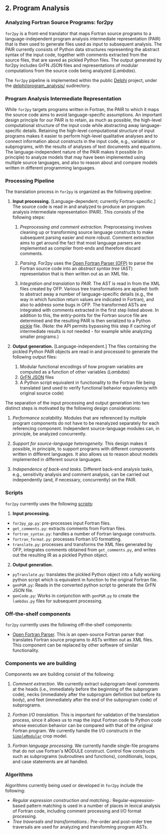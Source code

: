 ## 2. Program Analysis

### Analyzing Fortran Source Programs: for2py

`for2py` is a front-end translator that maps Fortran source programs
to a language-independent program analysis intermediate representation
(PAIR) that is then used to generate files used as input to subsequent
analysis. The PAIR currently consists of Python data structures
representing the abstract syntax of the input code, together with
comments extracted from the source files, that are saved as pickled
Python files.  The output generated by for2py includes GrFN JSON files
and representations of modular computations from the source code being
analyzed (*Lambdas*).

The `for2py` pipeline is implemented within the public [Delphi](https://github.com/ml4ai/delphi) project, under the [delphi/program_analysis/](https://github.com/ml4ai/delphi/tree/master/delphi/program_analysis) sudirectory.

### Program Analysis Intermediate Representation

While `for2py` targets programs written in Fortran, the PAIR to which it
maps the source code aims to avoid language-specific assumptions. An
important design principle for our PAIR is to retain, as much as possible,
the high-level computational structure of the input code while
abstracting away language-specific details. Retaining the high-level
computational structure of input programs makes it easier to perform
high-level qualitative analyses and to connect information about
constructs in the input code, e.g., variables or subprograms, with the
results of analyses of text documents  and equations.  The
language-independent nature of the PAIR makes it possible (in principle)
to analyze models that may have been implemented using multiple source
languages, and also to reason about and compare models written in
different programming languages.

### Processing Pipeline

The translation process in `for2py` is organized as the following
pipeline:

1. **Input processing.** [Language-dependent; currently
   Fortran-specific.] The source code is read in and analyzed to
   produce an program analysis intermediate representation (PAIR).
   This consists of the following steps:

   1. *Preprocessing and comment extraction.*  Preprocessing involves
      cleaning up or transforming source language constructs to make
      subsequent parsing easier and more robust.  Comment extraction
      aims to get around the fact that most language parsers are
      implemented as compiler front-ends and therefore discard comments.

   2. *Parsing.*  For2py uses the [Open Fortran Parser
      (OFP)](https://github.com/OpenFortranProject/open-fortran-parser)
      to parse the Fortran source code into an *abstract syntax tree*
      (AST) representation that is then written out as an XML file.

   3. *Integration and translation to PAIR.* The AST is read in from
      the XML files created by OFP.  Various tree transformations are
      applied: both to abstract away a number of language-specific
      details (e.g., the way in which function return values are
      indicated in Fortran), and also to address some bugs in OFP. The
      transformed ASTs are integrated with comments extracted in the
      first step listed above. In addition to this, the entry-points
      for the Fortran source file are determined and the resulting PAIR
      is then serialized to a Python
      [pickle](https://docs.python.org/3/library/pickle.html) file.
      (Note: the API permits bypassing this step if caching of
      intermediate results is not needed - for example while analyzing
      smaller programs.)

2. **Output generation.**  [Language-independent.]  The files containing
   the pickled Python PAIR objects are read in and processed to generate
   the following output files:

    1. Modular functional encodings of how program variables are
       computed as a function of other variables (*Lambdas*) 
    2. [GrFN JSON](GrFN_specification_v0.1) files 
    3. A Python script equivalent in functionality to the Fortran file 
       being translated (and used to verify functional behavior 
       equivalency with original source code)
	
The separation of the input processing and output generation into two
distinct steps is motivated by the following design considerations:

1. *Performance scalability.*  Modules that are referenced by multiple
   program components do not have to be reanalyzed separately for each
   referencing component.  Independent source-language modules can, in
   principle, be analyzed concurrently.

2. *Support for source-language heterogeneity.*  This design makes it
   possible, in principle, to support programs with different components
   written in different languages.  It also allows us to reason about
   models implemented in different source languages.

3. *Independence of back-end tasks.*  Different back-end analysis tasks,
   e.g., sensitivity analysis and comment analysis, can be carried out
   independently (and, if necessary, concurrently) on the PAIR.


### Scripts 

`for2py` currently uses the following [scripts](https://github.com/ml4ai/delphi/tree/master/delphi/program_analysis/autoTranslate/scripts):

1. **Input processing.**
* `for2py_pp.py`: pre-processes input Fortran files.
* `get_comments.py`: extracts comments from Fortran files.
* `fortran_syntax.py`: handles a number of Fortran language constructs.
* `fortran_format.py`: processes Fortran I/O formatting.
* `translate.py`: processes and transforms the XML files generated by
  OFP, integrates comments obtained from `get_comments.py`, and writes
  out the resulting IR as a pickled Python object.

2. **Output generation.** 
* `pyTranslate.py`: translates the pickled Python object into a fully
   working python script which is equivalent in function to the original
   Fortran file.
* `genPGM.py`: Reads in the converted python script to generate the GrFN JSON file. 
* `genCode.py`: Works in conjunction with `genPGM.py` to create the `lambdas.py` files for subsequent processing.

### Off-the-shelf components

`for2py` currently uses the following off-the-shelf components:

* [Open Fortran Parser](https://github.com/OpenFortranProject/open-fortran-parser).
  This is an open-source Fortran parser that translates Fortran source
  programs to ASTs written out as XML files.  This component can be
  replaced by other software of similar functionality.


### Components we are building

Components we are building consist of the following:

1. *Comment extraction.*  We currently extract subprogram-level comments
   at the heads (i.e., immediately before the beginning of the
   subprogram code), necks (immediately after the subprogram definition
   but before its body), and feet (immediately after the end of the
   subprogram code) of subprograms.

2. *Fortran I/O translation.*  This is important for validation of the
   translation process, since it allows us to map the input Fortran code
   to Python code whose execution behavior can be compared with that of
   the original Fortran program.  We currently handle the I/O constructs
   in the
   [`SimpleModular`](https://github.com/ml4ai/delphi/tree/master/delphi/program_analysis/autoTranslate/tests/test_data/joshua_toy_examples) crop model.

3. *Fortran language processing.*  We currently handle single-file
   programs that do not use Fortran's MODULE construct.  Control flow
   constructs such as subprograms (subroutines and functions),
   conditionals, loops, and case statements are all handled.


### Algorithms 

Algorithms currently being used or developed in `for2py` include the
following:

* *Regular expression construction and matching.*:
  Regular-expression-based pattern matching is used in a number of
  places in lexical analysis of Fortran code, including comment
  processing and I/O format processing.
* *Tree traversals and transformations.*: Pre-order and post-order tree
  traversals are used for analyzing and transforming program ASTs.
